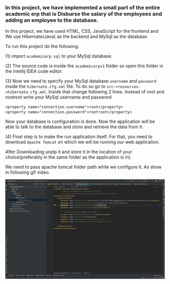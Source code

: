 ### In this project, we have implemented a small part of the entire academic erp that is Disburse the salary of the employees and adding an employee to the database.

In this project, we have used HTML, CSS, JavaScript for the frontend and We use Hibernate(Java) as the backend and MySql as the database.

To run this project do the following.

(1) import `academicerp.sql` to your MySql database.

(2) The source code is inside the `academicerpv1` folder so open this folder in the Intellij IDEA code editor.

(3) Now we need to specify your MySql database `username` and `password` inside the `hibernate.cfg.xml` file. To do so go to `src->resources->hibernate.cfg.xml`. 
Inside that change following 2 lines. Instead of root and rootroot write your MySql username and password.
``` 
<property name="connection.username">root</property>
<property name="connection.password">rootroot</property>
```
Now your database is configuration is done. Now the application will be able to talk to the database and store and retrieve the data from it.

(4) Final step is to make the run application itself. For that, you need to download `Apache Tomcat` on which we will be running our web application.

After Downloading unzip it and store it in the location of your choice(preferably in the same folder as the application is in). 

We need to pass apache tomcat folder path while we configure it. As show in following gif video.

![Alt Text](./ReadMe_Configure_Tomcat_server.gif)

